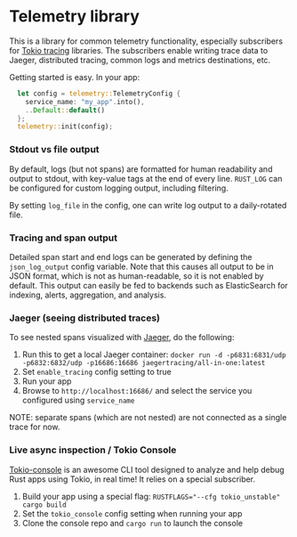 # Telemetry library

This is a library for common telemetry functionality, especially subscribers for [Tokio tracing](https://github.com/tokio-rs/tracing)
libraries.  The subscribers enable writing trace data to Jaeger, distributed tracing,
common logs and metrics destinations, etc.

Getting started is easy.  In your app:

```rust
  let config = telemetry::TelemetryConfig {
    service_name: "my_app".into(),
    ..Default::default()
  };
  telemetry::init(config);
```

### Stdout vs file output

By default, logs (but not spans) are formatted for human readability and output to stdout, with key-value tags at the end of every line.
`RUST_LOG` can be configured for custom logging output, including filtering.

By setting `log_file` in the config, one can write log output to a daily-rotated file.

### Tracing and span output

Detailed span start and end logs can be generated by defining the `json_log_output` config variable.  Note that this causes all output to be in JSON format, which is not as human-readable, so it is not enabled by default.
This output can easily be fed to backends such as ElasticSearch for indexing, alerts, aggregation, and analysis.

### Jaeger (seeing distributed traces)

To see nested spans visualized with [Jaeger](https://www.jaegertracing.io), do the following:

1. Run this to get a local Jaeger container: `docker run -d -p6831:6831/udp -p6832:6832/udp -p16686:16686 jaegertracing/all-in-one:latest`
2. Set `enable_tracing` config setting to true
3. Run your app
4. Browse to `http://localhost:16686/` and select the service you configured using `service_name`

NOTE: separate spans (which are not nested) are not connected as a single trace for now.

### Live async inspection / Tokio Console

[Tokio-console](https://github.com/tokio-rs/console) is an awesome CLI tool designed to analyze and help debug Rust apps using Tokio, in real time!  It relies on a special subscriber.

1. Build your app using a special flag: `RUSTFLAGS="--cfg tokio_unstable" cargo build`
2. Set the `tokio_console` config setting when running your app
3. Clone the console repo and `cargo run` to launch the console
